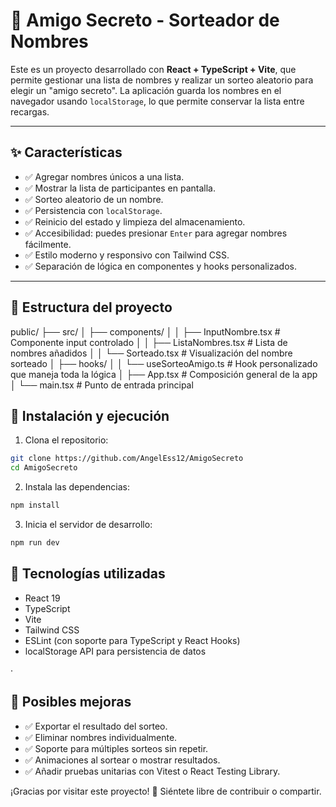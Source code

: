 # 🎁 Amigo Secreto - Sorteador de Nombres

Este es un proyecto desarrollado con **React + TypeScript + Vite**, que permite gestionar una lista de nombres y realizar un sorteo aleatorio para elegir un "amigo secreto". La aplicación guarda los nombres en el navegador usando `localStorage`, lo que permite conservar la lista entre recargas.

---

## ✨ Características

- ✅ Agregar nombres únicos a una lista.
- ✅ Mostrar la lista de participantes en pantalla.
- ✅ Sorteo aleatorio de un nombre.
- ✅ Persistencia con `localStorage`.
- ✅ Reinicio del estado y limpieza del almacenamiento.
- ✅ Accesibilidad: puedes presionar `Enter` para agregar nombres fácilmente.
- ✅ Estilo moderno y responsivo con Tailwind CSS.
- ✅ Separación de lógica en componentes y hooks personalizados.

---

## 📁 Estructura del proyecto
public/
├── src/
│ ├── components/
│ │ ├── InputNombre.tsx # Componente input controlado
│ │ ├── ListaNombres.tsx # Lista de nombres añadidos
│ │ └── Sorteado.tsx # Visualización del nombre sorteado
│ ├── hooks/
│ │ └── useSorteoAmigo.ts # Hook personalizado que maneja toda la lógica
│ ├── App.tsx # Composición general de la app
│ └── main.tsx # Punto de entrada principal

## 🚀 Instalación y ejecución

1. Clona el repositorio:

```bash
git clone https://github.com/AngelEss12/AmigoSecreto
cd AmigoSecreto
```

2. Instala las dependencias:

```bash
npm install
```

3. Inicia el servidor de desarrollo:

```bash
npm run dev
```

## 🧠 Tecnologías utilizadas
- React 19
- TypeScript
- Vite
- Tailwind CSS
- ESLint (con soporte para TypeScript y React Hooks)
- localStorage API para persistencia de datos

·
## 📝 Posibles mejoras
- ✅ Exportar el resultado del sorteo.
- ✅ Eliminar nombres individualmente.
- ✅ Soporte para múltiples sorteos sin repetir.
- ✅ Animaciones al sortear o mostrar resultados.
- ✅ Añadir pruebas unitarias con Vitest o React Testing Library.

¡Gracias por visitar este proyecto! 💖 Siéntete libre de contribuir o compartir.